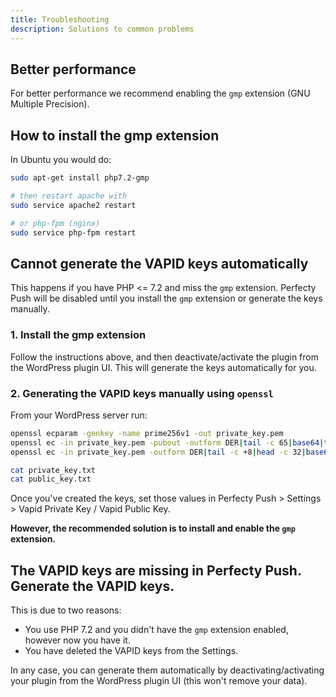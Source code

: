 ```yaml
---
title: Troubleshooting
description: Solutions to common problems
---
```


## Better performance

For better performance we recommend enabling the `gmp` extension (GNU Multiple Precision).

## How to install the gmp extension

In Ubuntu you would do:

```bash
sudo apt-get install php7.2-gmp

# then restart apache with
sudo service apache2 restart

# or php-fpm (nginx)
sudo service php-fpm restart
```

## Cannot generate the VAPID keys automatically

This happens if you have PHP <= 7.2 and miss the `gmp` extension. Perfecty Push will be disabled until you install the `gmp` extension or generate the keys manually.

### 1. Install the gmp extension

Follow the instructions above, and then deactivate/activate the plugin from the WordPress plugin UI. This will generate the keys automatically for you.

### 2. Generating the VAPID keys manually using `openssl`

From your WordPress server run:

```bash
openssl ecparam -genkey -name prime256v1 -out private_key.pem
openssl ec -in private_key.pem -pubout -outform DER|tail -c 65|base64|tr -d '=' |tr '/+' '_-' > public_key.txt
openssl ec -in private_key.pem -outform DER|tail -c +8|head -c 32|base64|tr -d '=' |tr '/+' '_-' > private_key.txt

cat private_key.txt
cat public_key.txt
```

Once you've created the keys, set those values in Perfecty Push > Settings > Vapid Private Key / Vapid Public Key.

**However, the recommended solution is to install and enable the `gmp` extension.**

## The VAPID keys are missing in Perfecty Push. Generate the VAPID keys.

This is due to two reasons:
- You use PHP 7.2 and you didn't have the `gmp` extension enabled, however now you have it.
- You have deleted the VAPID keys from the Settings.

In any case, you can generate them automatically by deactivating/activating your plugin from the WordPress plugin UI (this won't remove your data).
